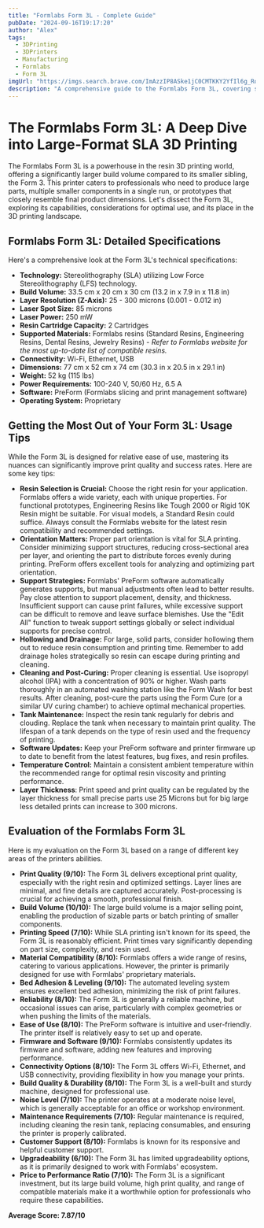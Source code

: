 ```yaml
---
title: "Formlabs Form 3L - Complete Guide"
pubDate: "2024-09-16T19:17:20"
author: "Alex"
tags:
  - 3DPrinting
  - 3DPrinters
  - Manufacturing
  - Formlabs
  - Form 3L
imgUrl: "https://imgs.search.brave.com/ImAzzIP8ASke1jC0CMTKKY2YfIl6g_RoDD5cJXkstNE/rs:fit:860:0:0:0/g:ce/aHR0cHM6Ly9hc3Nl/dC5keW5hbWlzbS5j/b20vbWVkaWEvYmxv/Y2svZmwtZm9ybS0z/TC1pbWcuanBn"
description: "A comprehensive guide to the Formlabs Form 3L, covering specifications, usage tips, and comparisons with similar products."
---
```


# The Formlabs Form 3L: A Deep Dive into Large-Format SLA 3D Printing

The Formlabs Form 3L is a powerhouse in the resin 3D printing world, offering a significantly larger build volume compared to its smaller sibling, the Form 3. This printer caters to professionals who need to produce large parts, multiple smaller components in a single run, or prototypes that closely resemble final product dimensions. Let's dissect the Form 3L, exploring its capabilities, considerations for optimal use, and its place in the 3D printing landscape.

## Formlabs Form 3L: Detailed Specifications

Here's a comprehensive look at the Form 3L's technical specifications:

*   **Technology:** Stereolithography (SLA) utilizing Low Force Stereolithography (LFS) technology.
*   **Build Volume:** 33.5 cm x 20 cm x 30 cm (13.2 in x 7.9 in x 11.8 in)
*   **Layer Resolution (Z-Axis):** 25 - 300 microns (0.001 - 0.012 in)
*   **Laser Spot Size:** 85 microns
*   **Laser Power:** 250 mW
*   **Resin Cartridge Capacity:** 2 Cartridges
*   **Supported Materials:** Formlabs resins (Standard Resins, Engineering Resins, Dental Resins, Jewelry Resins) - *Refer to Formlabs website for the most up-to-date list of compatible resins.*
*   **Connectivity:** Wi-Fi, Ethernet, USB
*   **Dimensions:** 77 cm x 52 cm x 74 cm (30.3 in x 20.5 in x 29.1 in)
*   **Weight:** 52 kg (115 lbs)
*   **Power Requirements:** 100-240 V, 50/60 Hz, 6.5 A
*   **Software:** PreForm (Formlabs slicing and print management software)
*   **Operating System:** Proprietary

## Getting the Most Out of Your Form 3L: Usage Tips

While the Form 3L is designed for relative ease of use, mastering its nuances can significantly improve print quality and success rates. Here are some key tips:

*   **Resin Selection is Crucial:** Choose the right resin for your application. Formlabs offers a wide variety, each with unique properties. For functional prototypes, Engineering Resins like Tough 2000 or Rigid 10K Resin might be suitable. For visual models, a Standard Resin could suffice. Always consult the Formlabs website for the latest resin compatibility and recommended settings.
*   **Orientation Matters:** Proper part orientation is vital for SLA printing. Consider minimizing support structures, reducing cross-sectional area per layer, and orienting the part to distribute forces evenly during printing. PreForm offers excellent tools for analyzing and optimizing part orientation.
*   **Support Strategies:** Formlabs' PreForm software automatically generates supports, but manual adjustments often lead to better results. Pay close attention to support placement, density, and thickness. Insufficient support can cause print failures, while excessive support can be difficult to remove and leave surface blemishes. Use the "Edit All" function to tweak support settings globally or select individual supports for precise control.
*   **Hollowing and Drainage:** For large, solid parts, consider hollowing them out to reduce resin consumption and printing time. Remember to add drainage holes strategically so resin can escape during printing and cleaning.
*   **Cleaning and Post-Curing:** Proper cleaning is essential. Use isopropyl alcohol (IPA) with a concentration of 90% or higher. Wash parts thoroughly in an automated washing station like the Form Wash for best results. After cleaning, post-cure the parts using the Form Cure (or a similar UV curing chamber) to achieve optimal mechanical properties.
*   **Tank Maintenance:** Inspect the resin tank regularly for debris and clouding. Replace the tank when necessary to maintain print quality. The lifespan of a tank depends on the type of resin used and the frequency of printing.
*   **Software Updates:** Keep your PreForm software and printer firmware up to date to benefit from the latest features, bug fixes, and resin profiles.
*   **Temperature Control:** Maintain a consistent ambient temperature within the recommended range for optimal resin viscosity and printing performance.
*   **Layer Thickness**: Print speed and print quality can be regulated by the layer thickness for small precise parts use 25 Microns but for big large less detailed prints can increase to 300 microns.

## Evaluation of the Formlabs Form 3L

Here is my evaluation on the Form 3L based on a range of different key areas of the printers abilities.

*   **Print Quality (9/10):** The Form 3L delivers exceptional print quality, especially with the right resin and optimized settings. Layer lines are minimal, and fine details are captured accurately. Post-processing is crucial for achieving a smooth, professional finish.
*   **Build Volume (10/10):** The large build volume is a major selling point, enabling the production of sizable parts or batch printing of smaller components.
*   **Printing Speed (7/10):** While SLA printing isn't known for its speed, the Form 3L is reasonably efficient. Print times vary significantly depending on part size, complexity, and resin used.
*   **Material Compatibility (8/10):** Formlabs offers a wide range of resins, catering to various applications. However, the printer is primarily designed for use with Formlabs' proprietary materials.
*   **Bed Adhesion & Leveling (9/10):** The automated leveling system ensures excellent bed adhesion, minimizing the risk of print failures.
*   **Reliability (8/10):** The Form 3L is generally a reliable machine, but occasional issues can arise, particularly with complex geometries or when pushing the limits of the materials.
*   **Ease of Use (8/10):** The PreForm software is intuitive and user-friendly. The printer itself is relatively easy to set up and operate.
*   **Firmware and Software (9/10):** Formlabs consistently updates its firmware and software, adding new features and improving performance.
*   **Connectivity Options (8/10):** The Form 3L offers Wi-Fi, Ethernet, and USB connectivity, providing flexibility in how you manage your prints.
*   **Build Quality & Durability (8/10):** The Form 3L is a well-built and sturdy machine, designed for professional use.
*   **Noise Level (7/10):** The printer operates at a moderate noise level, which is generally acceptable for an office or workshop environment.
*   **Maintenance Requirements (7/10):** Regular maintenance is required, including cleaning the resin tank, replacing consumables, and ensuring the printer is properly calibrated.
*   **Customer Support (8/10):** Formlabs is known for its responsive and helpful customer support.
*   **Upgradeability (6/10):** The Form 3L has limited upgradeability options, as it is primarily designed to work with Formlabs' ecosystem.
*   **Price to Performance Ratio (7/10):** The Form 3L is a significant investment, but its large build volume, high print quality, and range of compatible materials make it a worthwhile option for professionals who require these capabilities.

**Average Score: 7.87/10**
